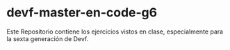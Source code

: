 # devf-master-en-code-g6
Este Repositorio contiene los ejercicios vistos en clase, especialmente para la sexta generación de Devf.
